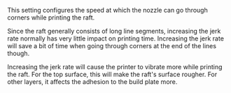 This setting configures the speed at which the nozzle can go through corners while printing the raft.

Since the raft generally consists of long line segments, increasing the jerk rate normally has very little impact on printing time. Increasing the jerk rate will save a bit of time when going through corners at the end of the lines though.

Increasing the jerk rate will cause the printer to vibrate more while printing the raft. For the top surface, this will make the raft's surface rougher. For other layers, it affects the adhesion to the build plate more.